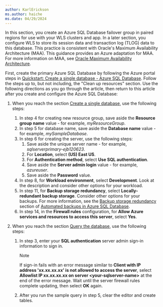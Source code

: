 ```yaml
---
author: KarlErickson
ms.author: haiche
ms.date: 04/29/2024
---
```


In this section, you create an Azure SQL Database failover group in paired regions for use with your WLS clusters and app. In a later section, you configure WLS to store its session data and transaction log (TLOG) data to this database. This practice is consistent with Oracle's Maximum Availability Architecture (MAA). This guidance provides an Azure adaptation for MAA. For more information on MAA, see [Oracle Maximum Availability Architecture](https://www.oracle.com/database/technologies/maximum-availability-architecture/).

First, create the primary Azure SQL Database by following the Azure portal steps in [Quickstart: Create a single database - Azure SQL Database](/azure/azure-sql/database/single-database-create-quickstart?view=azuresql-db&preserve-view=true&tabs=azure-portal). Follow the steps up to, but not including, the "Clean up resources" section. Use the following directions as you go through the article, then return to this article after you create and configure the Azure SQL Database:

1. When you reach the section [Create a single database](/azure/azure-sql/database/single-database-create-quickstart?view=azuresql-db&preserve-view=true&tabs=azure-portal#create-a-single-database), use the following steps:
   1. In step 4 for creating new resource group, save aside the **Resource group name** value - for example, *myResourceGroup*.
   1. In step 5 for database name, save aside the **Database name** value - for example, *mySampleDatabase*.
   1. In step 6 for creating the server, use the following steps:
      1. Save aside the unique server name - for example, *sqlserverprimary-ejb120623*.
      1. For **Location**, select **(US) East US**.
      1. For **Authentication method**, select **Use SQL authentication**.
      1. Save aside the **Server admin login** value - for example, *azureuser*.
      1. Save aside the **Password** value.
   1. In step 8, for **Workload environment**, select **Development**. Look at the description and consider other options for your workload.
   1. In step 11, for **Backup storage redundancy**, select **Locally-redundant backup storage**. Consider other options for your backups. For more information, see the [Backup storage redundancy](/azure/azure-sql/database/automated-backups-overview?view=azuresql-db&preserve-view=true#backup-storage-redundancy) section of [Automated backups in Azure SQL Database](/azure/azure-sql/database/automated-backups-overview?view=azuresql-db&preserve-view=true).
   1. In step 14, in the **Firewall rules** configuration, for **Allow Azure services and resources to access this server**, select **Yes**.

1. When you reach the section [Query the database](/azure/azure-sql/database/single-database-create-quickstart?view=azuresql-db&preserve-view=true&tabs=azure-portal#query-the-database), use the following steps:
   1. In step 3, enter your **SQL authentication** server admin sign-in information to sign in.

      > [!NOTE]
      > If sign-in fails with an error message similar to **Client with IP address 'xx.xx.xx.xx' is not allowed to access the server**, select **Allowlist IP xx.xx.xx.xx on server \<your-sqlserver-name\>** at the end of the error message. Wait until the server firewall rules complete updating, then select **OK** again.

   1. After you run the sample query in step 5, clear the editor and create tables.
